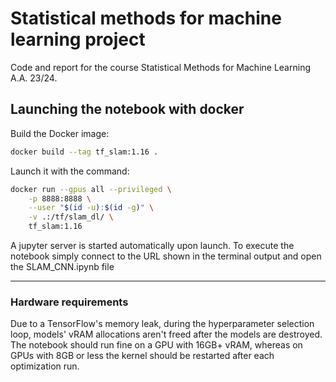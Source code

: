 # Statistical methods for machine learning project

Code and report for the course Statistical Methods for Machine Learning A.A. 23/24.


## Launching the notebook with docker

Build the Docker image: 
```bash
docker build --tag tf_slam:1.16 .
```

Launch it with the command:

```bash
docker run --gpus all --privileged \
    -p 8888:8888 \
    --user "$(id -u):$(id -g)" \
    -v .:/tf/slam_dl/ \
    tf_slam:1.16
```

A jupyter server is started automatically upon launch. To execute the notebook simply connect to the URL shown in the terminal output and open the SLAM_CNN.ipynb file

---
### Hardware requirements
Due to a TensorFlow's memory leak, during the hyperparameter selection loop, models' vRAM allocations aren't freed after the models are destroyed. The notebook should run fine on a GPU with 16GB+ vRAM, whereas on GPUs with 8GB or less the kernel should be restarted after each optimization run.
